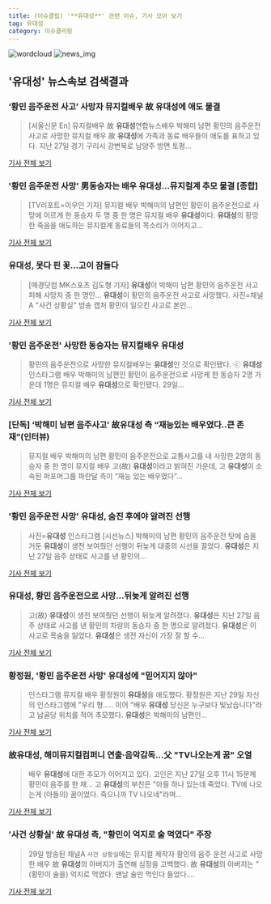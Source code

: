 ```yaml
---
title: (이슈클립) '**유대성**' 관련 이슈, 기사 모아 보기
tag: 유대성
category: 이슈클리핑
---
```

![wordcloud](https://s3.ap-northeast-2.amazonaws.com/lyrics101-wordcloud/2018-08-30-1535613865.png)
![news_img](https://user-images.githubusercontent.com/42597476/44507050-1206f400-a6e4-11e8-8d98-7ffbfebb353f.png)
## **'**유대성**'** 뉴스속보 검색결과
### ‘황민 음주운전 사고’ 사망자 뮤지컬배우 故 **유대성**에 애도 물결

>[서울신문 En] 뮤지컬배우 故 **유대성**연합뉴스배우 박해미 남편 황민의 음주운전 사고로 사망한 뮤지컬 배우 故 **유대성**에 가족과 동료 배우들이 애도를 표하고 있다. 지난 27일 경기 구리시 강변북로 남양주 방면 토평...

<a href="http://www.seoul.co.kr/news/newsView.php?id=20180830500050&wlog_tag3=naver" target="_blank">기사 전체 보기</a>

### '황민 음주운전 사망' 男동승자는 배우 **유대성**…뮤지컬계 추모 물결 [종합]

>[TV리포트=이우인 기자] 뮤지컬 배우 박해미의 남편인 황민이 음주운전으로 사망에 이르게 한 동승자 두 명 중 한 명은 뮤지컬 배우 **유대성**이다. **유대성**의 황망한 죽음을 애도하는 뮤지컬계 동료들의 목소리가 이어지고...

<a href="http://www.tvreport.co.kr/?c=news&m=newsview&idx=1077259" target="_blank">기사 전체 보기</a>

### **유대성**, 못다 핀 꽃…고이 잠들다

>[매경닷컴 MK스포츠 김도형 기자] **유대성**이 박해미 남편 황민의 음주운전 사고 피해 사망자 중 한 명인... **유대성**이 황민의 음주운전 사고로 사망했다. 사진=채널A "사건 상황실" 방송 캡처 황민이 일으킨 사고로 본인...

<a href="http://sports.mk.co.kr/view.php?year=2018&no=546314" target="_blank">기사 전체 보기</a>

### '황민 음주운전' 사망한 동승자는 뮤지컬배우 **유대성**

>황민의 음주운전으로 사망한 뮤지컬배우는 **유대성**인 것으로 확인됐다. ⓒ **유대성** 인스타그램 배우 박해미의 남편인 황민이 음주운전으로 사망케 한 동승자 2명 가운데 1명은 뮤지컬 배우 **유대성**으로 확인됐다. 29일...

<a href="http://www.dailian.co.kr/news/view/736162/?sc=naver" target="_blank">기사 전체 보기</a>

### [단독] ‘박해미 남편 음주사고’ 故**유대성** 측 “재능있는 배우였다..큰 존재”(인터뷰)

>뮤지컬 배우 박해미의 남편 황민이 음주운전으로 교통사고를 내 사망한 2명의 동승자 중 한 명이 뮤지컬 배우 고(故) **유대성**이라고 밝혀진 가운데, 고 **유대성**이 소속된 퍼포머그룹 파란달 측이 “재능 있는 배우였다”...

<a href="http://www.osen.co.kr/article/G1110978436" target="_blank">기사 전체 보기</a>

### '황민 음주운전 사망' **유대성**, 숨진 후에야 알려진 선행

>사진=**유대성** 인스타그램 [시선뉴스] 박해미의 남편 황민의 음주운전 탓에 숨을 거둔 **유대성**이 생전 보여줬던 선행이 뒤늦게 대중의 시선을 끌었다. **유대성**은 지난 27일 음주 상태로 사고를 낸 황민의...

<a href="http://www.sisunnews.co.kr/news/articleView.html?idxno=89241" target="_blank">기사 전체 보기</a>

### **유대성**, 황민 음주운전으로 사망...뒤늦게 알려진 선행

>고(故) **유대성**이 생전 보여줬던 선행이 뒤늦게 알려졌다. **유대성**은 지난 27일 음주 상태로 사고를 낸 황민의 차량의 동승자 중 한 명으로 알려졌다. **유대성**은 이 사고로 목숨을 잃었다. **유대성**은 생전 자신이 가장 잘 할 수...

<a href="http://www.ecomedia.co.kr/news/newsview.php?ncode=1065596624958700" target="_blank">기사 전체 보기</a>

### 황정원, '황민 음주운전 사망' **유대성**에 "믿어지지 않아"

>인스타그램 뮤지컬 배우 황정원이 **유대성**을 애도했다. 황정원은 지난 29일 자신의 인스타그램에 "우리 형..... 이어 "배우 **유대성** 당신은 누구보다 빛났습니다"라고 납골당 위치를 적어 추모했다. **유대성**은 박해미의 남편인...

<a href="http://www.kyeonggi.com/?mod=news&act=articleView&idxno=1514347" target="_blank">기사 전체 보기</a>

### 故**유대성**, 해미뮤지컬컴퍼니 연출·음악감독…父 "TV나오는게 꿈" 오열

>배우 **유대성**에 대한 추모가 이어지고 있다. 고인은 지난 27일 오후 11시 15분께 황민이 음주를 한 채... 고 **유대성**의 부친은 "아들 하나 있는데 죽었다. TV에 나오는게 (아들의) 꿈이었다. 죽으니까 TV 나오네"라며...

<a href="http://sports.chosun.com/news/ntype.htm?id=201808310100287760021882&servicedate=20180830" target="_blank">기사 전체 보기</a>

### '사건 상황실' 故 **유대성** 측, "황민이 억지로 술 먹였다" 주장

>29일 방송된 채널A `사건 상황실`에는 뮤지컬 제작자 황민의 음주 운전 사고로 사망한 배우 故 **유대성**의 아버지가 출연해 심정을 고백했다. 故 **유대성**의 아버지는 "(황민이 술을) 억지로 먹였다. 맨날 술만 먹인다 들었다....

<a href="http://www.stardailynews.co.kr/news/articleView.html?idxno=213697" target="_blank">기사 전체 보기</a>


